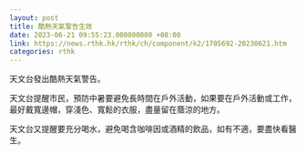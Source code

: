 ```yaml
---
layout: post
title: 酷熱天氣警告生效
date: 2023-06-21 09:55:23.000000000 +08:00
link: https://news.rthk.hk/rthk/ch/component/k2/1705692-20230621.htm
categories: rthk
---
```


天文台發出酷熱天氣警告。

天文台提醒市民，預防中暑要避免長時間在戶外活動，如果要在戶外活動或工作，最好戴寬邊帽，穿淺色、寬鬆的衣服，盡量留在蔭涼的地方。

天文台又提醒要充分喝水，避免喝含咖啡因或酒精的飲品，如有不適，要盡快看醫生。
